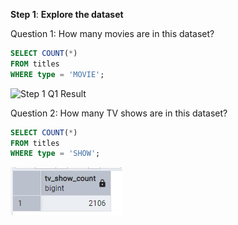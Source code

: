 **Step 1**: **Explore the dataset**

Question 1: How many movies are in this dataset?

```sql
SELECT COUNT(*)
FROM titles
WHERE type = 'MOVIE';
```

![Step 1 Q1 Result](/Step1_Q1_sql_result.jpg)

Question 2: How many TV shows are in this dataset?

```sql
SELECT COUNT(*)
FROM titles
WHERE type = 'SHOW';
```

![Step 1_Q2_Result](/Step_1_Q2_sql_result.jpg)
